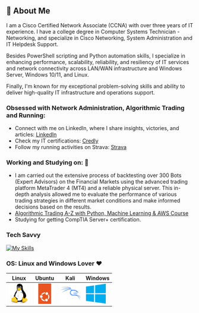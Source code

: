 ## 🚀 About Me

I am a Cisco Certified Network Associate (CCNA) with over three years of IT experience. I have a college degree in Computer Systems Technician - Networking, and specialize in Cisco Networking, System Administration and IT Helpdesk Support.

Besides PowerShell scripting and Python automation skills, I specialize in enhancing performance, scalability, reliability, and resiliency of IT services and network connectivity across LAN/WAN infrastructure and Windows Server, Windows 10/11, and Linux.

Finally, I'm known for my exceptional problem-solving skills and ability to deliver high-quality IT infrastructure and operations support.

### Obsessed with Network Administration, Algorithmic Trading and Running:
- Connect with me on LinkedIn, where I share insights, victories, and articles: [LinkedIn](https://www.linkedin.com/in/santi-cruz/)
- Check my IT certifications: [Credly](https://www.credly.com/users/santiago.cruzlopez/badges)
- Follow my running activities on Strava: [Strava](https://www.strava.com/athletes/santiago-cruz)

### Working and Studying on: 🚀
- I am carried out the extensive process of backtesting over 300 Bots (Expert Advisors) on the Financial Markets using the advanced trading platform MetaTrader 4 (MT4) and a reliable physical server. This in-depth analysis allowed me to evaluate the performance of various trading strategies in different market conditions and make informed decisions based on the results.
- [Algorithmic Trading A-Z with Python, Machine Learning & AWS Course](https://www.udemy.com/course/algorithmic-trading-with-python-and-machine-learning/?couponCode=ACCAGE0923)
- Studying for getting CompTIA Server+ certification.

### Tech Savvy
[![My Skills](https://skillicons.dev/icons?i=arduino,azure,bash,py,c,cpp)](https://skillicons.dev)

### OS: Linux and Windows Lover ❤️

| Linux | Ubuntu | Kali | Windows |
|----------|----------|----------|----------|
| <img src="https://github.com/devicons/devicon/blob/master/icons/linux/linux-original.svg" title="Linux" alt="Linux" width="55" height="55"/> | <img src="https://github.com/devicons/devicon/blob/master/icons/ubuntu/ubuntu-original.svg" title="Ubuntu" alt="Ubuntu" width="55" height="55"/> | <img src="https://github.com/canaleal/devicon/blob/new-icon-kali-linux/icons/kalilinux/kalilinux-original-wordmark.svg" title="Linux" alt="Linux" width="55" height="55"/> | <img src="https://github.com/devicons/devicon/blob/master/icons/windows8/windows8-original.svg" title="Windows" alt="Windows" width="55" height="55"/> |
